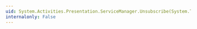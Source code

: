```yaml
---
uid: System.Activities.Presentation.ServiceManager.Unsubscribe(System.Type,System.Activities.Presentation.SubscribeServiceCallback)
internalonly: False
---
```

